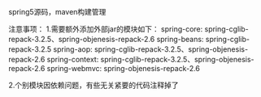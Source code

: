 spring5源码，maven构建管理

注意事项：
1.需要额外添加外部jar的模块如下：
  spring-core:  spring-cglib-repack-3.2.5、spring-objenesis-repack-2.6
  spring-beans:  spring-cglib-repack-3.2.5
  spring-aop:  spring-cglib-repack-3.2.5、spring-objenesis-repack-2.6
  spring-context:  spring-cglib-repack-3.2.5、spring-objenesis-repack-2.6
  spring-webmvc:  spring-objenesis-repack-2.6
  
2.个别模块因依赖问题，有些无关紧要的代码注释掉了
  
